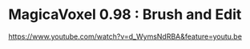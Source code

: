 

# MagicaVoxel 0.98 : Brush and Edit

https://www.youtube.com/watch?v=d_WymsNdRBA&feature=youtu.be

